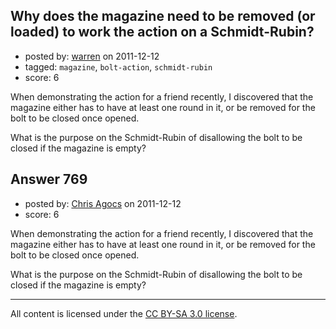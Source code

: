 ## Why does the magazine need to be removed (or loaded) to work the action on a Schmidt-Rubin?

- posted by: [warren](https://stackexchange.com/users/-1/143-warren) on 2011-12-12
- tagged: `magazine`, `bolt-action`, `schmidt-rubin`
- score: 6

When demonstrating the action for a friend recently, I discovered that the magazine either has to have at least one round in it, or be removed for the bolt to be closed once opened.

What is the purpose on the Schmidt-Rubin of disallowing the bolt to be closed if the magazine is empty?


## Answer 769

- posted by: [Chris Agocs](https://stackexchange.com/users/-1/12-chris-agocs) on 2011-12-12
- score: 6

When demonstrating the action for a friend recently, I discovered that the magazine either has to have at least one round in it, or be removed for the bolt to be closed once opened.

What is the purpose on the Schmidt-Rubin of disallowing the bolt to be closed if the magazine is empty?



---

All content is licensed under the [CC BY-SA 3.0 license](https://creativecommons.org/licenses/by-sa/3.0/).
